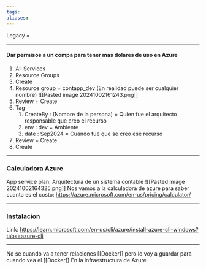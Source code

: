 ```yaml
---
tags: 
aliases:
---
```

Legacy = 


---
#### Dar permisos a un compa para tener mas dolares de uso en Azure
1) All Services
2) Resource Groups
3) Create
4) Resource group = contapp_dev (En realidad puede ser cualquier nombre)
		![[Pasted image 20241002161243.png]]
5) Review + Create
6) Tag
	1) CreateBy : (Nombre de la persona) = Quien fue el arquitecto responsable que creo el recurso
	2) env : dev = Ambiente
	3) date : Sep2024 = Cuando fue que se creo ese recurso
7) Review + Create
8) Create

---
### Calculadora Azure
App service plan: Arquitectura de un sistema contable
![[Pasted image 20241002164325.png]]
Nos vamos a la calculadora de azure para saber cuanto es el costo: https://azure.microsoft.com/en-us/pricing/calculator/ 

---
### Instalacion
Link: https://learn.microsoft.com/en-us/cli/azure/install-azure-cli-windows?tabs=azure-cli

---


No se cuando va a tener relaciones [[Docker]] pero lo voy a guardar para cuando vea el [[Docker]] En la infraestructura de Azure